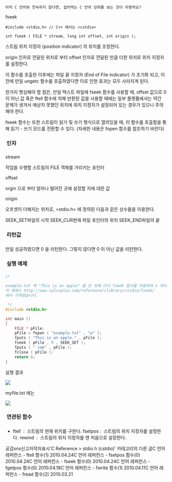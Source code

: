 

```warning
아직 C 언어와 친숙하지 않다면, 씹어먹는 C 언어 강좌를 보는 것이 어떻까요?

```


fseek

```info
#include <stdio.h> // C++ 에서는 <cstdio>

int fseek ( FILE * stream, long int offset, int origin );

```

스트림 위치 지정자 (position indicator) 의 위치를 조정한다. 

origin 인자로 전달된 위치로 부터 offset 인자로 전달된 만큼 더한 위치로 위치 지정자를 설정한다. 

이 함수를 호출한 이후에는 파일 끝 지정자 (End of File indicator) 가 초기화 되고, 이전에 만일 ungetc 함수를 호출하였다면 이로 인한 효과는 모두 사라지게 된다. 

한가지 명심해야 할 점은, 만일 텍스트 파일에 fseek 함수를 사용할 때, offset 값으로 0 이 아닌 값 혹은 ftell 함수에 의해 반환된 값을 사용할 때에는 일부 플랫폼에서는 약간 문제가 생겨서 예상치 못했던 위치에 위치 지정자가 설정되어 있는 경우가 있으니 주의해야 한다. 

fseek 함수는 또한 스트림이 읽기 및 쓰기 형식으로 열려있을 때, 이 함수를 호출함을 통해 읽기 - 쓰기 모드를 전환할 수 있다. (자세한 내용은 fopen 함수를 참조하기 바란다)  

###  인자
### 
stream

작업을 수행할 스트림의 FILE 객체를 가리키는 포인터 

offset


orgin 으로 부터 얼마나 떨어진 곳에 설정할 지에 대한 값

origin

오프셋이 더해지는 위치로, <stdio.h> 에 정의된 다음과 같은 상수들을 이용한다. 

SEEK_SET파일의 시작
SEEK_CUR현재 파일 포인터의 위치
SEEK_END파일의 끝


###  리턴값
### 
만일 성공하였으면 0 을 리턴한다. 그렇지 않다면 0 이 아닌 값을 리턴한다. 

###  실행 예제
### 
```cpp
/*

example.txt 에 "This is an apple" 을 쓴 뒤에 다시 fseek 함수를 이용하여 n 부터 sam 으로 바꾼다. 즉, example.txt 에는 "This is an sample" 이 들어가게 된다. 
이 예제는 http://www.cplusplus.com/reference/clibrary/cstdio/fseek/
에서 가져왔습니다. 

 */
#include <stdio.h>

int main ()
{
    FILE * pFile;
    pFile = fopen ( "example.txt" , "w" );
    fputs ( "This is an apple." , pFile );
    fseek ( pFile , 9 , SEEK_SET );
    fputs ( " sam" , pFile );
    fclose ( pFile );
    return 0;
}
```


실행 결과

![](http://img1.daumcdn.net/thumb/R1920x0/?fname=http%3A%2F%2Fcfile25.uf.tistory.com%2Fimage%2F1470C5114BD23C5D569FE8)

myfile.txt 에는

![](http://img1.daumcdn.net/thumb/R1920x0/?fname=http%3A%2F%2Fcfile7.uf.tistory.com%2Fimage%2F1470A1114BD23C5D437B49)



###  연관된 함수
### 
* ftell  :  스트림의 현재 위치를 구한다. 
fsetpos :  스트림의 위치 지정자를 설정한다. rewind  :  스트림의 위치 지정자를 맨 처음으로 설정한다.

공감sns신고저작자표시'C Reference > stdio.h (cstdio)' 카테고리의 다른 글C 언어 레퍼런스 - ftell 함수(1)
2010.04.24C 언어 레퍼런스 - fsetpos 함수(0)
2010.04.24C 언어 레퍼런스 - fseek 함수(0)
2010.04.24C 언어 레퍼런스 - fgetpos 함수(0)
2010.04.18C 언어 레퍼런스 - fwrite 함수(1)
2010.04.11C 언어 레퍼런스 - fread 함수(2)
2010.03.21

